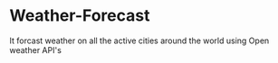 # Weather-Forecast
It forcast weather on all the active cities around the world using Open weather API's
